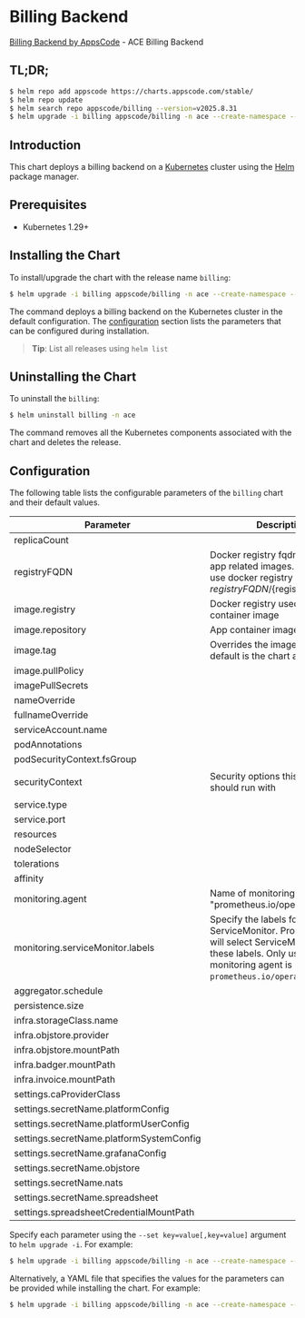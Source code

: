 # Billing Backend

[Billing Backend by AppsCode](https://github.com/appscode-cloud) - ACE Billing Backend

## TL;DR;

```bash
$ helm repo add appscode https://charts.appscode.com/stable/
$ helm repo update
$ helm search repo appscode/billing --version=v2025.8.31
$ helm upgrade -i billing appscode/billing -n ace --create-namespace --version=v2025.8.31
```

## Introduction

This chart deploys a billing backend on a [Kubernetes](http://kubernetes.io) cluster using the [Helm](https://helm.sh) package manager.

## Prerequisites

- Kubernetes 1.29+

## Installing the Chart

To install/upgrade the chart with the release name `billing`:

```bash
$ helm upgrade -i billing appscode/billing -n ace --create-namespace --version=v2025.8.31
```

The command deploys a billing backend on the Kubernetes cluster in the default configuration. The [configuration](#configuration) section lists the parameters that can be configured during installation.

> **Tip**: List all releases using `helm list`

## Uninstalling the Chart

To uninstall the `billing`:

```bash
$ helm uninstall billing -n ace
```

The command removes all the Kubernetes components associated with the chart and deletes the release.

## Configuration

The following table lists the configurable parameters of the `billing` chart and their default values.

|                Parameter                 |                                                                             Description                                                                             |                                                                                            Default                                                                                             |
|------------------------------------------|---------------------------------------------------------------------------------------------------------------------------------------------------------------------|------------------------------------------------------------------------------------------------------------------------------------------------------------------------------------------------|
| replicaCount                             |                                                                                                                                                                     | <code>3</code>                                                                                                                                                                                 |
| registryFQDN                             | Docker registry fqdn used to pull app related images. Set this to use docker registry hosted at ${registryFQDN}/${registry}/${image}                                | <code>ghcr.io</code>                                                                                                                                                                           |
| image.registry                           | Docker registry used to pull app container image                                                                                                                    | <code>appscode</code>                                                                                                                                                                          |
| image.repository                         | App container image                                                                                                                                                 | <code>b3</code>                                                                                                                                                                                |
| image.tag                                | Overrides the image tag whose default is the chart appVersion.                                                                                                      | <code>""</code>                                                                                                                                                                                |
| image.pullPolicy                         |                                                                                                                                                                     | <code>Always</code>                                                                                                                                                                            |
| imagePullSecrets                         |                                                                                                                                                                     | <code>[]</code>                                                                                                                                                                                |
| nameOverride                             |                                                                                                                                                                     | <code>""</code>                                                                                                                                                                                |
| fullnameOverride                         |                                                                                                                                                                     | <code>""</code>                                                                                                                                                                                |
| serviceAccount.name                      |                                                                                                                                                                     | <code>""</code>                                                                                                                                                                                |
| podAnnotations                           |                                                                                                                                                                     | <code>{}</code>                                                                                                                                                                                |
| podSecurityContext.fsGroup               |                                                                                                                                                                     | <code>65534</code>                                                                                                                                                                             |
| securityContext                          | Security options this container should run with                                                                                                                     | <code>{"allowPrivilegeEscalation":false,"capabilities":{"drop":["ALL"]},"readOnlyRootFilesystem":true,"runAsNonRoot":true,"runAsUser":65534,"seccompProfile":{"type":"RuntimeDefault"}}</code> |
| service.type                             |                                                                                                                                                                     | <code>ClusterIP</code>                                                                                                                                                                         |
| service.port                             |                                                                                                                                                                     | <code>80</code>                                                                                                                                                                                |
| resources                                |                                                                                                                                                                     | <code>{}</code>                                                                                                                                                                                |
| nodeSelector                             |                                                                                                                                                                     | <code>{}</code>                                                                                                                                                                                |
| tolerations                              |                                                                                                                                                                     | <code>[]</code>                                                                                                                                                                                |
| affinity                                 |                                                                                                                                                                     | <code>{}</code>                                                                                                                                                                                |
| monitoring.agent                         | Name of monitoring agent (eg "prometheus.io/operator")                                                                                                              | <code>""</code>                                                                                                                                                                                |
| monitoring.serviceMonitor.labels         | Specify the labels for ServiceMonitor. Prometheus crd will select ServiceMonitor using these labels. Only usable when monitoring agent is `prometheus.io/operator`. | <code>{}</code>                                                                                                                                                                                |
| aggregator.schedule                      |                                                                                                                                                                     | <code>"0 8 */1 */1 *"</code>                                                                                                                                                                   |
| persistence.size                         |                                                                                                                                                                     | <code>10Gi</code>                                                                                                                                                                              |
| infra.storageClass.name                  |                                                                                                                                                                     | <code>"standard"</code>                                                                                                                                                                        |
| infra.objstore.provider                  |                                                                                                                                                                     | <code>""</code>                                                                                                                                                                                |
| infra.objstore.mountPath                 |                                                                                                                                                                     | <code>""</code>                                                                                                                                                                                |
| infra.badger.mountPath                   |                                                                                                                                                                     | <code>/badger</code>                                                                                                                                                                           |
| infra.invoice.mountPath                  |                                                                                                                                                                     | <code>/billing</code>                                                                                                                                                                          |
| settings.caProviderClass                 |                                                                                                                                                                     | <code>""</code>                                                                                                                                                                                |
| settings.secretName.platformConfig       |                                                                                                                                                                     | <code>""</code>                                                                                                                                                                                |
| settings.secretName.platformUserConfig   |                                                                                                                                                                     | <code>""</code>                                                                                                                                                                                |
| settings.secretName.platformSystemConfig |                                                                                                                                                                     | <code>""</code>                                                                                                                                                                                |
| settings.secretName.grafanaConfig        |                                                                                                                                                                     | <code>""</code>                                                                                                                                                                                |
| settings.secretName.objstore             |                                                                                                                                                                     | <code>""</code>                                                                                                                                                                                |
| settings.secretName.nats                 |                                                                                                                                                                     | <code>""</code>                                                                                                                                                                                |
| settings.secretName.spreadsheet          |                                                                                                                                                                     | <code>""</code>                                                                                                                                                                                |
| settings.spreadsheetCredentialMountPath  |                                                                                                                                                                     | <code>"/data/marketplace-credentials"</code>                                                                                                                                                   |


Specify each parameter using the `--set key=value[,key=value]` argument to `helm upgrade -i`. For example:

```bash
$ helm upgrade -i billing appscode/billing -n ace --create-namespace --version=v2025.8.31 --set replicaCount=3
```

Alternatively, a YAML file that specifies the values for the parameters can be provided while
installing the chart. For example:

```bash
$ helm upgrade -i billing appscode/billing -n ace --create-namespace --version=v2025.8.31 --values values.yaml
```
